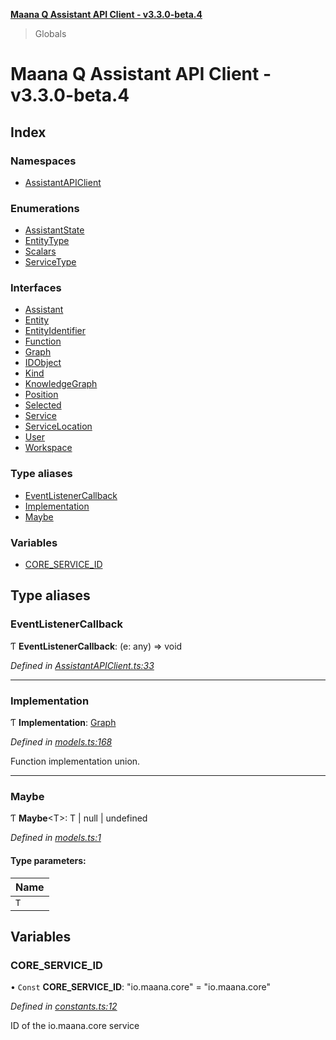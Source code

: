 **[Maana Q Assistant API Client - v3.3.0-beta.4](README.md)**

> Globals

# Maana Q Assistant API Client - v3.3.0-beta.4

## Index

### Namespaces

* [AssistantAPIClient](modules/assistantapiclient.md)

### Enumerations

* [AssistantState](enums/assistantstate.md)
* [EntityType](enums/entitytype.md)
* [Scalars](enums/scalars.md)
* [ServiceType](enums/servicetype.md)

### Interfaces

* [Assistant](interfaces/assistant.md)
* [Entity](interfaces/entity.md)
* [EntityIdentifier](interfaces/entityidentifier.md)
* [Function](interfaces/function.md)
* [Graph](interfaces/graph.md)
* [IDObject](interfaces/idobject.md)
* [Kind](interfaces/kind.md)
* [KnowledgeGraph](interfaces/knowledgegraph.md)
* [Position](interfaces/position.md)
* [Selected](interfaces/selected.md)
* [Service](interfaces/service.md)
* [ServiceLocation](interfaces/servicelocation.md)
* [User](interfaces/user.md)
* [Workspace](interfaces/workspace.md)

### Type aliases

* [EventListenerCallback](README.md#eventlistenercallback)
* [Implementation](README.md#implementation)
* [Maybe](README.md#maybe)

### Variables

* [CORE\_SERVICE\_ID](README.md#core_service_id)

## Type aliases

### EventListenerCallback

Ƭ  **EventListenerCallback**: (e: any) => void

*Defined in [AssistantAPIClient.ts:33](https://github.com/maana-io/q-assistant-client/blob/7fea6ec/src/AssistantAPIClient.ts#L33)*

___

### Implementation

Ƭ  **Implementation**: [Graph](interfaces/graph.md)

*Defined in [models.ts:168](https://github.com/maana-io/q-assistant-client/blob/7fea6ec/src/models.ts#L168)*

Function implementation union.

___

### Maybe

Ƭ  **Maybe**\<T>: T \| null \| undefined

*Defined in [models.ts:1](https://github.com/maana-io/q-assistant-client/blob/7fea6ec/src/models.ts#L1)*

#### Type parameters:

Name |
------ |
`T` |

## Variables

### CORE\_SERVICE\_ID

• `Const` **CORE\_SERVICE\_ID**: \"io.maana.core\" = "io.maana.core"

*Defined in [constants.ts:12](https://github.com/maana-io/q-assistant-client/blob/7fea6ec/src/constants.ts#L12)*

ID of the io.maana.core service
